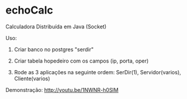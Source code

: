 # echoCalc

Calculadora Distribuída em Java (Socket)

Uso:

1. Criar banco no postgres "serdir"


2. Criar tabela hopedeiro com os campos (ip, porta, oper)


3. Rode as 3 aplicações na seguinte ordem: SerDir(1), Servidor(varios), Cliente(varios)


Demonstração:
http://youtu.be/1NWNR-h0SlM
